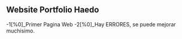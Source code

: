 Website Portfolio Haedo
---------------------------------------------
-1[%0]_Primer Pagina Web
-2[%0]_Hay ERRORES, se puede mejorar muchisimo.
